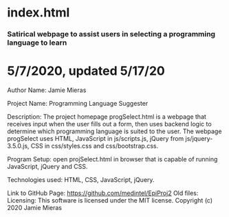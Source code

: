 # index.html

###  Satirical webpage to assist users in selecting a programming language to learn
# 5/7/2020, updated 5/17/20

Author Name: Jamie Mieras

Project Name: Programming Language Suggester

Description: The project homepage progSelect.html is a webpage that receives input when the user fills out a form, then uses backend logic to determine which programming language is suited to the user. The webpage progSelect uses HTML, JavaScript in js/scripts.js, jQuery from js/jquery-3.5.0.js, CSS in css/styles.css and css/bootstrap.css. 

Program Setup: open projSelect.html in browser that is capable of running JavaScript, jQuery and CSS. 

Technologies used: HTML, CSS, JavaScript, jQuery.

Link to GitHub Page: https://github.com/medintel/EpiProj2
Old files: 
Licensing: This software is licensed under the MIT license. 
Copyright (c) 2020 Jamie Mieras 